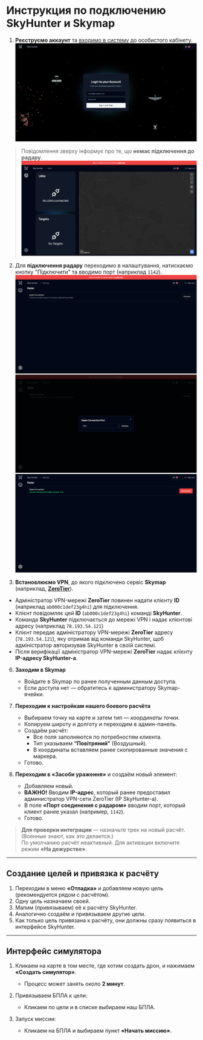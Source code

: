 # Инструкция по подключению SkyHunter и Skymap

1. **Реєструємо аккаунт** та [входимо в систему](https://app.skyhuntertech.com/login) до особистого кабінету.  
![Login](/assets/dashboard-login.png "Title")
>Повідомлення зверху інформує про те, що **немає підключення до радару**.
![no connection](/assets/notification.png "notification")

2. Для  **підключення радару** переходимо в налаштування, натискаємо кнопку "Підключити" та вводимо порт (наприклад `1142`).
![connect](/assets/connect.png "connect")
![port](/assets/port.png "port")
![connected](/assets/connected.png "connected")

3. **Встановлюємо VPN**, до якого підключено сервіс **Skymap** (наприклад, [**ZeroTier**](https://www.zerotier.com/)). 
- Адміністратор VPN-мережі **ZeroTier** повинен надати клієнту **ID** (наприклад `ab000c1def23g4hi`) для підключення. 
- Клієнт повідомляє цей **ID** (`ab000c1def23g4hi`) команді **SkyHunter**. 
- Команда **SkyHunter** підключається до мережі VPN і надає клієнтові адресу (наприклад `78.193.54.121`)
- Клієнт передає адміністратору VPN-мережі **ZeroTier** адресу (`78.193.54.121`), яку отримав від команди SkyHunter, щоб адміністратор авторизував SkyHunter в своїй системі. 
- Після верифікації адміністратор VPN-мережі **ZeroTier** надає клієнту **IP-адресу SkyHunter-а**.

6. **Заходим в Skymap**  
   - Войдите в Skymap по ранее полученным данным доступа.  
   - Если доступа нет — обратитесь к администратору Skymap-ячейки.

7. **Переходим к настройкам нашего боевого расчёта**  
   - Выбираем точку на карте и затем тип — *координаты точки*.  
   - Копируем широту и долготу и переходим в админ-панель.  
   - Создаём расчёт:  
     - Все поля заполняются по потребностям клиента.  
     - Тип указываем **“Повітряний”** (Воздушный).  
     - В координаты вставляем ранее скопированные значения с маркера.  
   - Готово.

8. **Переходим в «Засоби ураження»** и создаём новый элемент:  
   - Добавляем новый.  
   - **ВАЖНО!** Вводим **IP-адрес**, который ранее предоставил администратор VPN-сети ZeroTier (IP SkyHunter-а).  
   - В поле **«Порт соединения с радаром»** вводим порт, который клиент ранее указал (например, `1142`).  
   - Готово.

> **Для проверки интеграции** — назначьте трек на новый расчёт. (Военные знают, как это делается.)  
> По умолчанию расчёт неактивный. Для активации включите режим **«На дежурстве»**.

---

## Создание целей и привязка к расчёту

1. Переходим в меню **«Отладка»** и добавляем новую цель (рекомендуется рядом с расчётом).  
2. Одну цель назначаем своей.  
3. Мапим (привязываем) её к расчёту SkyHunter.  
4. Аналогично создаём и привязываем другие цели.  
5. Как только цель привязана к расчёту, они должны сразу появиться в интерфейсе SkyHunter.

---

## Интерфейс симулятора

1. Кликаем на карте в том месте, где хотим создать дрон, и нажимаем **«Создать симулятор»**.  
   - Процесс может занять около **2 минут**.

2. Привязываем БПЛА к цели:  
   - Кликаем по цели и в списке выбираем наш БПЛА.

3. Запуск миссии:  
   - Кликаем на БПЛА и выбираем пункт **«Начать миссию»**.
